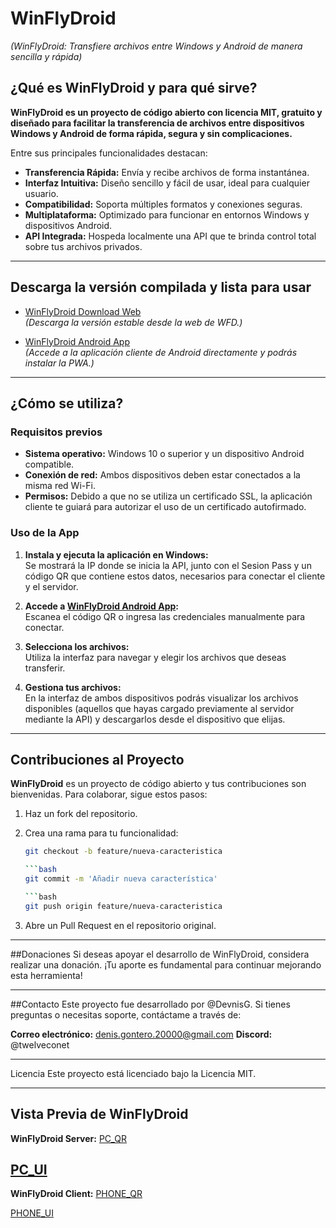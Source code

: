 # WinFlyDroid  
*(WinFlyDroid: Transfiere archivos entre Windows y Android de manera sencilla y rápida)*


## ¿Qué es WinFlyDroid y para qué sirve?
**WinFlyDroid es un proyecto de código abierto con licencia MIT, gratuito y diseñado para facilitar la transferencia de archivos entre dispositivos Windows y Android de forma rápida, segura y sin complicaciones.**

Entre sus principales funcionalidades destacan:

- **Transferencia Rápida:** Envía y recibe archivos de forma instantánea.
- **Interfaz Intuitiva:** Diseño sencillo y fácil de usar, ideal para cualquier usuario.
- **Compatibilidad:** Soporta múltiples formatos y conexiones seguras.
- **Multiplataforma:** Optimizado para funcionar en entornos Windows y dispositivos Android.
- **API Integrada:** Hospeda localmente una API que te brinda control total sobre tus archivos privados.

---

## Descarga la versión compilada y lista para usar

- [WinFlyDroid Download Web](https://download-wfd.netlify.app)  
  *(Descarga la versión estable desde la web de WFD.)*

- [WinFlyDroid Android App](https://winflydroid.netlify.app)  
  *(Accede a la aplicación cliente de Android directamente y podrás instalar la PWA.)*

---

## ¿Cómo se utiliza?

### Requisitos previos

- **Sistema operativo:** Windows 10 o superior y un dispositivo Android compatible.
- **Conexión de red:** Ambos dispositivos deben estar conectados a la misma red Wi-Fi.
- **Permisos:** Debido a que no se utiliza un certificado SSL, la aplicación cliente te guiará para autorizar el uso de un certificado autofirmado.

### Uso de la App

1. **Instala y ejecuta la aplicación en Windows:**  
   Se mostrará la IP donde se inicia la API, junto con el Sesion Pass y un código QR que contiene estos datos, necesarios para conectar el cliente y el servidor.

2. **Accede a [WinFlyDroid Android App](https://winflydroid.netlify.app):**  
   Escanea el código QR o ingresa las credenciales manualmente para conectar.

3. **Selecciona los archivos:**  
   Utiliza la interfaz para navegar y elegir los archivos que deseas transferir.

4. **Gestiona tus archivos:**  
   En la interfaz de ambos dispositivos podrás visualizar los archivos disponibles (aquellos que hayas cargado previamente al servidor mediante la API) y descargarlos desde el dispositivo que elijas.

---

## Contribuciones al Proyecto

**WinFlyDroid** es un proyecto de código abierto y tus contribuciones son bienvenidas. Para colaborar, sigue estos pasos:

1. Haz un fork del repositorio.

2. Crea una rama para tu funcionalidad:
   ```bash
   git checkout -b feature/nueva-caracteristica

   ```bash
   git commit -m 'Añadir nueva característica'

   ```bash
   git push origin feature/nueva-caracteristica

3. Abre un Pull Request en el repositorio original.

---

##Donaciones
Si deseas apoyar el desarrollo de WinFlyDroid, considera realizar una donación. ¡Tu aporte es fundamental para continuar mejorando esta herramienta!

---

##Contacto
Este proyecto fue desarrollado por @DevnisG. Si tienes preguntas o necesitas soporte, contáctame a través de:

**Correo electrónico:** denis.gontero.20000@gmail.com
**Discord:** @twelveconet

---

Licencia
Este proyecto está licenciado bajo la Licencia MIT.

---

## Vista Previa de WinFlyDroid

**WinFlyDroid Server:**
[PC_QR](data/_readme/imgs/wfd_pc_qr.png)

[PC_UI](data/_readme/imgs/wfd_pc.png)
---

**WinFlyDroid Client:**
[PHONE_QR](data/_readme/imgs/wfd_phone-qr.jpg)

[PHONE_UI](data/_readme/imgs/wfd_phone.jpg)
